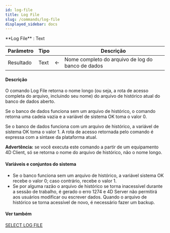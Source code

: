 ```yaml
---
id: log-file
title: Log File
slug: /commands/log-file
displayed_sidebar: docs
---
```


<!--REF #_command_.Log File.Syntax-->**Log File**  : Text<!-- END REF-->
<!--REF #_command_.Log File.Params-->
| Parâmetro | Tipo |  | Descrição |
| --- | --- | --- | --- |
| Resultado | Text | &#8592; | Nome completo do arquivo de log do banco de dados |

<!-- END REF-->

#### Descrição 

<!--REF #_command_.Log File.Summary-->O comando Log File retorna o nome longo (ou seja, a rota de acesso completa do arquivo, incluindo seu nome) do arquivo de histórico atual do banco de dados aberto.<!-- END REF--> 

Se o banco de dados funciona sem um arquivo de histórico, o comando retorna uma cadeia vazia e a variável de sistema OK toma o valor 0\. 

Se o banco de dados funciona com um arquivo de histórico, a variável de sistema OK toma o valor 1\. A rota de acesso retornada pelo comando é expressa com a sintaxe da plataforma atual.

**Advertência:** se você executa este comando a partir de um equipamento 4D Client, só se retorna o nome do arquivo de histórico, não o nome longo. 

#### Variáveis e conjuntos do sistema 

* Se o banco funciona sem um arquivo de histórico, a variável sistema OK recebe o valor 0; caso contrário, recebe o valor 1.
* Se por alguma razão o arquivo de histórico se torna inacessível durante a sessão de trabalho, é gerado o erro 1274 e 4D Server não permitirá aos usuários modificar ou escrever dados. Quando o arquivo de histórico se torna acessível de novo, é necessário fazer um backup.

#### Ver também 

[SELECT LOG FILE](select-log-file.md)  